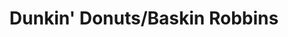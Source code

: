 ---
title: "Dunkin' Donuts/Baskin Robbins"
url: /brooklyn/dunkin-donuts-baskin-robbins-atlantic-avenue/
shop: ice cream
---